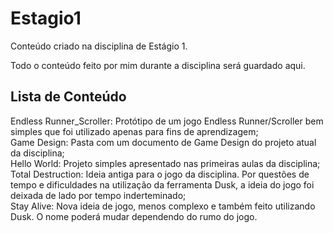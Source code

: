 # Estagio1
Conteúdo criado na disciplina de Estágio 1.

Todo o conteúdo feito por mim durante a disciplina será guardado aqui.

Lista de Conteúdo
-----------------------------------------------------------------------
Endless Runner_Scroller: Protótipo de um jogo Endless Runner/Scroller bem simples que foi utilizado apenas para fins de aprendizagem;  
Game Design: Pasta com um documento de Game Design do projeto atual da disciplina;  
Hello World: Projeto simples apresentado nas primeiras aulas da disciplina;  
Total Destruction: Ideia antiga para o jogo da disciplina. Por questões de tempo e dificuldades na utilização da ferramenta Dusk, a ideia do jogo foi deixada de lado por tempo inderteminado;  
Stay Alive: Nova ideia de jogo, menos complexo e também feito utilizando Dusk. O nome poderá mudar dependendo do rumo do jogo.